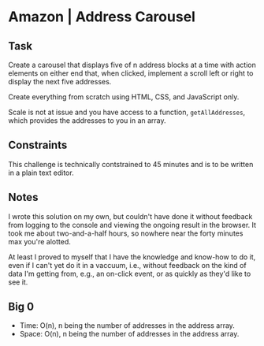 # Amazon | Address Carousel

## Task

Create a carousel that displays five of n address blocks at a time with action elements on either end that, when clicked, implement a scroll left or right to display the next five addresses.

Create everything from scratch using HTML, CSS, and JavaScript only.

Scale is not at issue and you have access to a function, `getAllAddresses`, which provides the addresses to you in an array.

## Constraints

This challenge is technically contstrained to 45 minutes and is to be written in a plain text editor.

## Notes

I wrote this solution on my own, but couldn't have done it without feedback from logging to the console and viewing the ongoing result in the browser. It took me about two-and-a-half hours, so nowhere near the forty minutes max you're alotted.

At least I proved to myself that I have the knowledge and know-how to do it, even if I can't yet do it in a vaccuum, i.e., without feedback on the kind of data I'm getting from, e.g., an on-click event, or as quickly as they'd like to see it.

## Big 0

- Time: O(n), n being the number of addresses in the address array.
- Space: O(n), n being the number of addresses in the address array.
